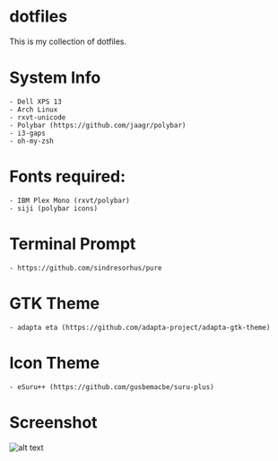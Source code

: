 # dotfiles
This is my collection of dotfiles. 

# System Info
	- Dell XPS 13
	- Arch Linux
	- rxvt-unicode
	- Polybar (https://github.com/jaagr/polybar)
	- i3-gaps
	- oh-my-zsh

# Fonts required:
	- IBM Plex Mono (rxvt/polybar)
	- siji (polybar icons)

# Terminal Prompt
	- https://github.com/sindresorhus/pure
	
# GTK Theme
	- adapta eta (https://github.com/adapta-project/adapta-gtk-theme)
	
# Icon Theme
	- eSuru++ (https://github.com/gusbemacbe/suru-plus)
	
# Screenshot
![alt text](https://i.imgur.com/HrmuDOO.png)
